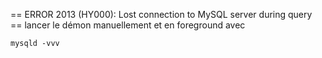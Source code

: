 == ERROR 2013 (HY000): Lost connection to MySQL server during query ==
lancer le démon manuellement et en foreground avec
```
mysqld -vvv
```
